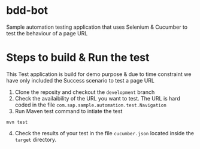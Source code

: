 # bdd-bot
Sample automation testing application that uses Selenium &amp; Cucumber to test the behaviour of a page URL

# Steps to build & Run the test
This Test application is build for demo purpose & due to time constraint we have only included the Success scenario to test a page URL

1. Clone the reposity and checkout the `development` branch
2. Check the availaibility of the URL you want to test. The URL is hard coded in the file `com.sap.sample.automation.test.Navigation`
3. Run Maven test command to intiate the test
```
mvn test
```
4. Check the results of your test in the file `cucumber.json` located inside the `target` directory.
